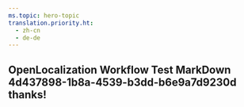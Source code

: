 ```yaml
---
ms.topic: hero-topic
translation.priority.ht: 
  - zh-cn
  - de-de
---
```

## OpenLocalization Workflow Test MarkDown 4d437898-1b8a-4539-b3dd-b6e9a7d9230d thanks!
